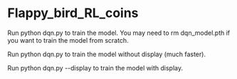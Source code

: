 # Flappy_bird_RL_coins

Run python dqn.py to train the model. You may need to rm dqn_model.pth if you want to train the model from scratch.

Run python dqn.py to train the model without display (much faster).

Run python dqn.py --display to train the model with display.
